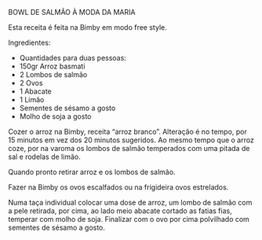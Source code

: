 BOWL DE SALMÃO À MODA DA MARIA

Esta receita é feita na Bimby em modo free style.

Ingredientes:
- Quantidades para duas pessoas:
- 150gr Arroz basmati
- 2 Lombos de salmão
- 2 Ovos
- 1 Abacate
- 1 Limão
- Sementes de sésamo a gosto
- Molho de soja a gosto

Cozer o arroz na Bimby, receita “arroz branco”. Alteração é no tempo, por 15 minutos em vez dos 20 minutos sugeridos. Ao mesmo tempo que o arroz coze, por na varoma os lombos de salmão temperados com uma pitada de sal e rodelas de limão.

Quando pronto retirar arroz e os lombos de salmão.

Fazer na Bimby os ovos escalfados ou na frigideira ovos estrelados.

Numa taça individual colocar uma dose de arroz, um lombo de salmão com a pele retirada, por cima, ao lado meio abacate cortado as fatias fias, temperar com molho de soja. Finalizar com o ovo por cima polvilhado com sementes de sésamo a gosto.
